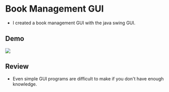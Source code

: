 # Book Management GUI
- I created a book management GUI with the java swing GUI.

## Demo
<img src="images/demo.gif">

## Review
- Even simple GUI programs are difficult to make if you don't have enough knowledge.